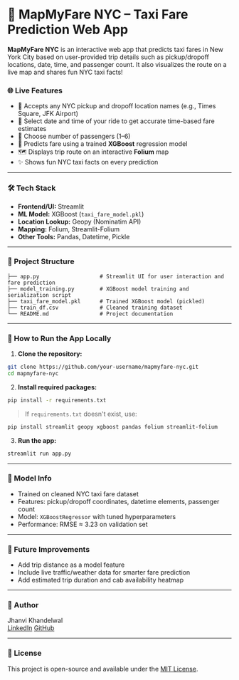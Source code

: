 # 🚖 MapMyFare NYC – Taxi Fare Prediction Web App

**MapMyFare NYC** is an interactive web app that predicts taxi fares in New York City based on user-provided trip details such as pickup/dropoff locations, date, time, and passenger count. It also visualizes the route on a live map and shares fun NYC taxi facts!

### 🌐 Live Features

- 📍 Accepts any NYC pickup and dropoff location names (e.g., Times Square, JFK Airport)
- 📆 Select date and time of your ride to get accurate time-based fare estimates
- 👥 Choose number of passengers (1–6)
- 🧠 Predicts fare using a trained **XGBoost** regression model
- 🗺️ Displays trip route on an interactive **Folium** map
- ✨ Shows fun NYC taxi facts on every prediction

---

### 🛠️ Tech Stack

- **Frontend/UI:** Streamlit
- **ML Model:** XGBoost (`taxi_fare_model.pkl`)
- **Location Lookup:** Geopy (Nominatim API)
- **Mapping:** Folium, Streamlit-Folium
- **Other Tools:** Pandas, Datetime, Pickle

---

### 📂 Project Structure

```
├── app.py                   # Streamlit UI for user interaction and fare prediction  
├── model_training.py        # XGBoost model training and serialization script  
├── taxi_fare_model.pkl      # Trained XGBoost model (pickled)  
├── train_df.csv             # Cleaned training dataset  
└── README.md                # Project documentation  
```

---

### 🚀 How to Run the App Locally

1. **Clone the repository:**

```bash
git clone https://github.com/your-username/mapmyfare-nyc.git
cd mapmyfare-nyc
```

2. **Install required packages:**

```bash
pip install -r requirements.txt
```

> If `requirements.txt` doesn't exist, use:
```bash
pip install streamlit geopy xgboost pandas folium streamlit-folium
```

3. **Run the app:**

```bash
streamlit run app.py
```

---

### 🧠 Model Info

- Trained on cleaned NYC taxi fare dataset
- Features: pickup/dropoff coordinates, datetime elements, passenger count
- Model: `XGBoostRegressor` with tuned hyperparameters
- Performance: RMSE ≈ 3.23 on validation set

---


### 📌 Future Improvements

- Add trip distance as a model feature  
- Include live traffic/weather data for smarter fare prediction  
- Add estimated trip duration and cab availability heatmap  

---

### 👤 Author

Jhanvi Khandelwal  
[LinkedIn](linkedin.com/in/jhanvi-khandelwal-6535a6189)
[GitHub](github.com/jhanvikh)

---

### 📄 License

This project is open-source and available under the [MIT License](LICENSE).
